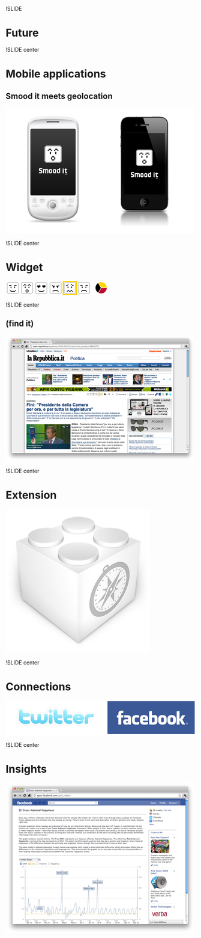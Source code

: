 !SLIDE

# Future

!SLIDE center

# Mobile applications
## Smood it meets geolocation

![mobile](mobile.png)

!SLIDE center

# Widget

![widget](widget.png)

!SLIDE center

## (find it)

![widget screenshot](widget_screenshot.png)

!SLIDE center

# Extension

![safari extension](safari_extension.png)

!SLIDE center

# Connections

![social networks](social_networks.png)

!SLIDE center

# Insights

![insights](insights.png)